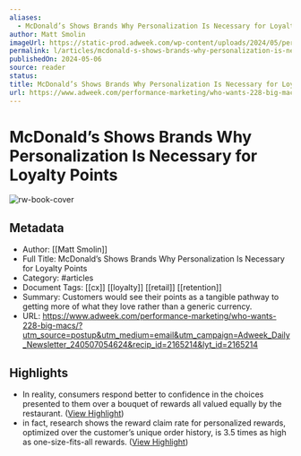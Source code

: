 ```yaml
---
aliases:
  - McDonald’s Shows Brands Why Personalization Is Necessary for Loyalty Points
author: Matt Smolin
imageUrl: https://static-prod.adweek.com/wp-content/uploads/2024/05/personalization-loyalty-points-2024-600x315.jpg
permalink: l/articles/mcdonald-s-shows-brands-why-personalization-is-necessary-for-loyalty-points
publishedOn: 2024-05-06
source: reader
status: 
title: McDonald’s Shows Brands Why Personalization Is Necessary for Loyalty Points
url: https://www.adweek.com/performance-marketing/who-wants-228-big-macs/?utm_source=postup&utm_medium=email&utm_campaign=Adweek_Daily_Newsletter_240507054624&recip_id=2165214&lyt_id=2165214
---
```

# McDonald’s Shows Brands Why Personalization Is Necessary for Loyalty Points

![rw-book-cover](https://static-prod.adweek.com/wp-content/uploads/2024/05/personalization-loyalty-points-2024-600x315.jpg)

## Metadata

- Author: [[Matt Smolin]]
- Full Title: McDonald’s Shows Brands Why Personalization Is Necessary for Loyalty Points
- Category: #articles
- Document Tags: [[cx]] [[loyalty]] [[retail]] [[retention]]
- Summary: Customers would see their points as a tangible pathway to getting more of what they love rather than a generic currency.
- URL: https://www.adweek.com/performance-marketing/who-wants-228-big-macs/?utm_source=postup&utm_medium=email&utm_campaign=Adweek_Daily_Newsletter_240507054624&recip_id=2165214&lyt_id=2165214

## Highlights

- In reality, consumers respond better to confidence in the choices presented to them over a bouquet of rewards all valued equally by the restaurant. ([View Highlight](https://read.readwise.io/read/01j04htycre1xzb5hw4qj96ftm))
- in fact, research shows the reward claim rate for personalized rewards, optimized over the customer’s unique order history, is 3.5 times as high as one-size-fits-all rewards. ([View Highlight](https://read.readwise.io/read/01j04hw2qwfv9jz0rnas0t3k2q))
